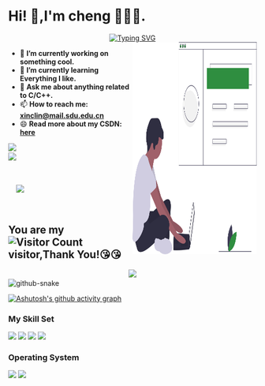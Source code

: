 # Hi! 👋,I'm cheng 🌈🌈🌈.

<!-- dynamic typing effect 动态打字效果 -->
  <div align="center">
    <a href="https://blog.sunguoqi.com/">
      <img src="https://readme-typing-svg.demolab.com?font=Fira+Code&pause=1000&width=435&lines=printf(%22Hello%2C%20World%22);欢迎您来!&center=true&size=27" alt="Typing SVG" />
    </a>
  </div>

<a href='https://undraw.co/'> 
    <img align='right' alt='programmer' width=50%  height="430px" src='./undraw_web_developer_p3e5.svg' />
</a>

- 🔭 **I’m currently working on something cool.**
- 🌱 **I’m currently learning Everything I like.**
- 💬 **Ask me about anything related to C/C++.**
- 📫 **How to reach me: xinclin@mail.sdu.edu.cn**
- 😄 **Read more about my CSDN: [here]()**

<div align="left"> <img height="137px" src="https://github-readme-stats.vercel.app/api?username=fusemen&hide_title=true&hide_border=true&show_icons=trueline_height=21&text_color=000&icon_color=000&bg_color=0,ea6161,ffc64d,fffc4d,52fa5a&theme=graywhite" /> </div> 
<img align="left" height="137px" src="https://github-readme-stats-git-masterrstaa-rickstaa.vercel.app/api/top-langs/?username=fusemen&hide_title=true&hide_border=true&layout=compact&langs_count=6&text_color=000&icon_color=fff&bg_color=0,52fa5a,4dfcff,c64dff&theme=graywhite" /><br><br>

<br/>

![](https://github-readme-activity-graph.cyclic.app/graph?username=fusemen&theme=dracula)

<br/>

## You are my ![Visitor Count](https://profile-counter.glitch.me/fusemen/count.svg) visitor,Thank You!:kissing_heart::kissing_heart:

<div align="center"> <img src="https://github-profile-trophy.vercel.app/?username=fusemen" /> </div>

<!-- Snake Code Contribution Map 贪吃蛇代码贡献图 -->
<picture>
  <source media="(prefers-color-scheme: dark)" srcset="https://cdn.jsdelivr.net/gh/sun0225SUN/sun0225SUN/profile-snake-contrib/github-contribution-grid-snake-dark.svg" />
  <source media="(prefers-color-scheme: light)" srcset="https://cdn.jsdelivr.net/gh/sun0225SUN/sun0225SUN/profile-snake-contrib/github-contribution-grid-snake.svg" />
  <img alt="github-snake" src="https://cdn.jsdelivr.net/gh/sun0225SUN/sun0225SUN/profile-snake-contrib/github-contribution-grid-snake-dark.svg" />
</picture>

</div>

[![Ashutosh's github activity graph](https://github-readme-activity-graph.vercel.app/graph?username=fusemen&theme=github)](https://github.com/ashutosh00710/github-readme-activity-graph)

### My Skill Set

![](https://img.shields.io/badge/C-00599C?style=for-the-badge&logo=c&logoColor=white)  ![](https://img.shields.io/badge/C%2B%2B-00599C?style=for-the-badge&logo=c%2B%2B&logoColor=white)  ![](https://img.shields.io/badge/Java-ED8B00?style=for-the-badge&logo=openjdk&logoColor=white)  ![](https://img.shields.io/badge/Python-14354C?style=for-the-badge&logo=python&logoColor=white)

### Operating System
![](https://img.shields.io/badge/Linux-FCC624?style=for-the-badge&logo=linux&logoColor=black)  ![](https://img.shields.io/badge/Ubuntu-E95420?style=for-the-badge&logo=ubuntu&logoColor=white)
